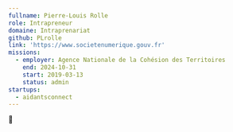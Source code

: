 ```yaml
---
fullname: Pierre-Louis Rolle
role: Intrapreneur
domaine: Intraprenariat
github: PLrolle
link: 'https://www.societenumerique.gouv.fr'
missions:
  - employer: Agence Nationale de la Cohésion des Territoires
    end: 2024-10-31
    start: 2019-03-13
    status: admin
startups:
  - aidantsconnect
---
```


🧀
